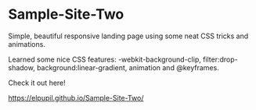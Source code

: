 # Sample-Site-Two
Simple, beautiful responsive landing page using some neat CSS tricks and animations.

Learned some nice CSS features: -webkit-background-clip, filter:drop-shadow, background:linear-gradient, animation and @keyframes. 

Check it out here!

https://elpupil.github.io/Sample-Site-Two/

